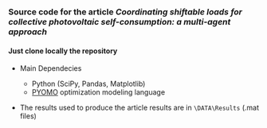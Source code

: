 ### Source code for the article *Coordinating shiftable loads for collective photovoltaic self-consumption: a multi-agent approach*

#### Just clone locally the repository

* Main Dependecies

  * Python (SciPy, Pandas, Matplotlib)
  * [PYOMO](http://www.pyomo.org/) optimization modeling language

* The results used to produce the article results are in `\DATA\Results` (.mat files)
